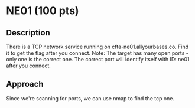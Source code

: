 # NE01 (100 pts)

## Description
There is a TCP network service running on cfta-ne01.allyourbases.co. Find it to get the flag after you connect. Note: The target has many open ports - only one is the correct one. The correct port will identify itself with ID: ne01 after you connect.

## Approach
Since we're scanning for ports, we can use nmap to find the tcp one. 
